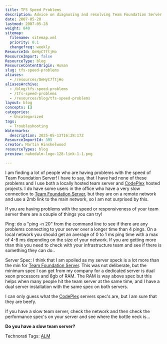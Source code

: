 ```yaml
---
title: TFS Speed Problems
description: Advice on diagnosing and resolving Team Foundation Server speed issues, including network checks, server specifications, and common causes of slow performance.
date: 2007-05-28
lastmod: 2007-05-28
weight: 840
sitemap:
  filename: sitemap.xml
  priority: 0.1
  changefreq: weekly
ResourceId: OeHyC7ftjHo
ResourceImport: false
ResourceType: blog
ResourceContentOrigin: Human
slug: tfs-speed-problems
aliases:
  - /resources/OeHyC7ftjHo
aliasesArchive:
  - /blog/tfs-speed-problems
  - /tfs-speed-problems
  - /resources/blog/tfs-speed-problems
layout: blog
concepts: []
categories:
  - Uncategorized
tags:
  - Troubleshooting
Watermarks:
  description: 2025-05-13T16:28:17Z
ResourceImportId: 395
creator: Martin Hinshelwood
resourceTypes: blog
preview: nakedalm-logo-128-link-1-1.png

---
```

I am finding a lot of people who are having problems with the speed of Team Foundation Server! I have to say, that I have had none of these problems and I use both a locally hosted team server and [CodePlex](http://www.codeplex.com "CodePlex") hosted projects. I do have some users in the office who have a very slow connection to [Team Foundation Server](http://msdn2.microsoft.com/en-us/teamsystem/aa718934.aspx "Team Foundation Server"), but they are on a remote network and use a 2mb link to the main network, so I am not surprised by this.

If you are having problems with the speed or responsiveness of your team server there are a couple of things you can try!

Ping: do a "ping -n 20" from the command line to see if there are any problems connecting to your server over a longer time than 4 pings. On a local network you should get an average of 0 to 1 ms ping time with a max of 4-8 ms depending on the size of your network. If you are getting more than this you need to check with your infrastructure team and see if there is something they can do..

Server Spec: I think that I am spoiled as my server speck is a lot more than the min for [Team Foundation Server](http://msdn2.microsoft.com/en-us/teamsystem/aa718934.aspx "Team Foundation Server"). This was not deliberate, but the minimum spec I can get from my company for a dedicated server is dual xeon processors and 8gb of RAM. The RAM is way above spec but this helps when many people hit the team server at the same time, and I have a dual server installation with the same spec on both servers.

I can only guess what the [CodePlex](http://www.codeplex.com "CodePlex") servers spec's are, but I am sure that they are beefy.

If you have a slow team server, check the network and then check the performance spec's on your server and see where the bottle neck is...

**Do you have a slow team server?**

Technorati Tags: [ALM](http://technorati.com/tags/ALM)

